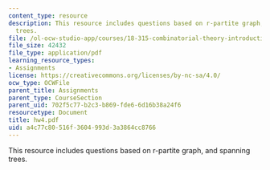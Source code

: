```yaml
---
content_type: resource
description: This resource includes questions based on r-partite graph, and spanning
  trees.
file: /ol-ocw-studio-app/courses/18-315-combinatorial-theory-introduction-to-graph-theory-extremal-and-enumerative-combinatorics-spring-2005/a4c77c80516f3604993d3a3864cc8766_hw4.pdf
file_size: 42432
file_type: application/pdf
learning_resource_types:
- Assignments
license: https://creativecommons.org/licenses/by-nc-sa/4.0/
ocw_type: OCWFile
parent_title: Assignments
parent_type: CourseSection
parent_uid: 702f5c77-b2c3-b869-fde6-6d16b38a24f6
resourcetype: Document
title: hw4.pdf
uid: a4c77c80-516f-3604-993d-3a3864cc8766
---
```

This resource includes questions based on r-partite graph, and spanning trees.
